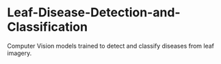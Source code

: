 # Leaf-Disease-Detection-and-Classification
Computer Vision models trained to detect and classify diseases from leaf imagery.
